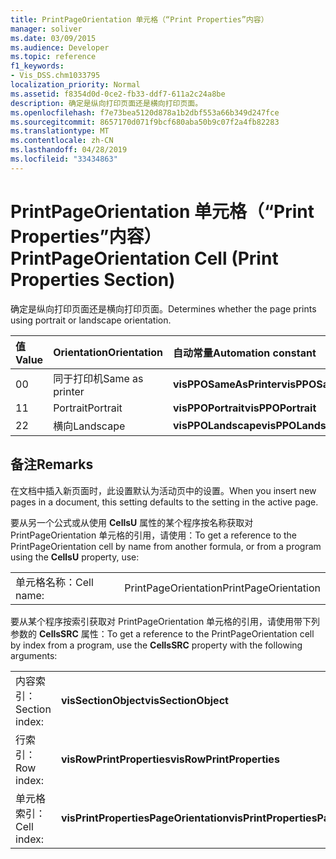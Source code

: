 ```yaml
---
title: PrintPageOrientation 单元格（“Print Properties”内容）
manager: soliver
ms.date: 03/09/2015
ms.audience: Developer
ms.topic: reference
f1_keywords:
- Vis_DSS.chm1033795
localization_priority: Normal
ms.assetid: f8354d0d-0ce2-fb33-ddf7-611a2c24a8be
description: 确定是纵向打印页面还是横向打印页面。
ms.openlocfilehash: f7e73bea5120d878a1b2dbf553a66b349d247fce
ms.sourcegitcommit: 8657170d071f9bcf680aba50b9c07f2a4fb82283
ms.translationtype: MT
ms.contentlocale: zh-CN
ms.lasthandoff: 04/28/2019
ms.locfileid: "33434863"
---
```

# <a name="printpageorientation-cell-print-properties-section"></a><span data-ttu-id="cc965-103">PrintPageOrientation 单元格（“Print Properties”内容）</span><span class="sxs-lookup"><span data-stu-id="cc965-103">PrintPageOrientation Cell (Print Properties Section)</span></span>

<span data-ttu-id="cc965-104">确定是纵向打印页面还是横向打印页面。</span><span class="sxs-lookup"><span data-stu-id="cc965-104">Determines whether the page prints using portrait or landscape orientation.</span></span>
  
|<span data-ttu-id="cc965-105">**值**</span><span class="sxs-lookup"><span data-stu-id="cc965-105">**Value**</span></span>|<span data-ttu-id="cc965-106">**Orientation**</span><span class="sxs-lookup"><span data-stu-id="cc965-106">**Orientation**</span></span>|<span data-ttu-id="cc965-107">**自动常量**</span><span class="sxs-lookup"><span data-stu-id="cc965-107">**Automation constant**</span></span>|
|:-----|:-----|:-----|
| <span data-ttu-id="cc965-108">0</span><span class="sxs-lookup"><span data-stu-id="cc965-108">0</span></span>  <br/> | <span data-ttu-id="cc965-109">同于打印机</span><span class="sxs-lookup"><span data-stu-id="cc965-109">Same as printer</span></span>  <br/> |<span data-ttu-id="cc965-110">**visPPOSameAsPrinter**</span><span class="sxs-lookup"><span data-stu-id="cc965-110">**visPPOSameAsPrinter**</span></span> <br/> |
| <span data-ttu-id="cc965-111">1</span><span class="sxs-lookup"><span data-stu-id="cc965-111">1</span></span>  <br/> | <span data-ttu-id="cc965-112">Portrait</span><span class="sxs-lookup"><span data-stu-id="cc965-112">Portrait</span></span>  <br/> |<span data-ttu-id="cc965-113">**visPPOPortrait**</span><span class="sxs-lookup"><span data-stu-id="cc965-113">**visPPOPortrait**</span></span> <br/> |
|<span data-ttu-id="cc965-114">2</span><span class="sxs-lookup"><span data-stu-id="cc965-114">2</span></span>  <br/> |<span data-ttu-id="cc965-115">横向</span><span class="sxs-lookup"><span data-stu-id="cc965-115">Landscape</span></span>  <br/> |<span data-ttu-id="cc965-116">**visPPOLandscape**</span><span class="sxs-lookup"><span data-stu-id="cc965-116">**visPPOLandscape**</span></span> <br/> |
   
## <a name="remarks"></a><span data-ttu-id="cc965-117">备注</span><span class="sxs-lookup"><span data-stu-id="cc965-117">Remarks</span></span>

<span data-ttu-id="cc965-118">在文档中插入新页面时，此设置默认为活动页中的设置。</span><span class="sxs-lookup"><span data-stu-id="cc965-118">When you insert new pages in a document, this setting defaults to the setting in the active page.</span></span>
  
<span data-ttu-id="cc965-119">要从另一个公式或从使用 **CellsU** 属性的某个程序按名称获取对 PrintPageOrientation 单元格的引用，请使用：</span><span class="sxs-lookup"><span data-stu-id="cc965-119">To get a reference to the PrintPageOrientation cell by name from another formula, or from a program using the **CellsU** property, use:</span></span> 
  
|||
|:-----|:-----|
| <span data-ttu-id="cc965-120">单元格名称：</span><span class="sxs-lookup"><span data-stu-id="cc965-120">Cell name:</span></span>  <br/> | <span data-ttu-id="cc965-121">PrintPageOrientation</span><span class="sxs-lookup"><span data-stu-id="cc965-121">PrintPageOrientation</span></span>  <br/> |
   
<span data-ttu-id="cc965-122">要从某个程序按索引获取对 PrintPageOrientation 单元格的引用，请使用带下列参数的 **CellsSRC** 属性：</span><span class="sxs-lookup"><span data-stu-id="cc965-122">To get a reference to the PrintPageOrientation cell by index from a program, use the **CellsSRC** property with the following arguments:</span></span> 
  
|||
|:-----|:-----|
| <span data-ttu-id="cc965-123">内容索引：</span><span class="sxs-lookup"><span data-stu-id="cc965-123">Section index:</span></span>  <br/> |<span data-ttu-id="cc965-124">**visSectionObject**</span><span class="sxs-lookup"><span data-stu-id="cc965-124">**visSectionObject**</span></span> <br/> |
| <span data-ttu-id="cc965-125">行索引：</span><span class="sxs-lookup"><span data-stu-id="cc965-125">Row index:</span></span>  <br/> |<span data-ttu-id="cc965-126">**visRowPrintProperties**</span><span class="sxs-lookup"><span data-stu-id="cc965-126">**visRowPrintProperties**</span></span> <br/> |
| <span data-ttu-id="cc965-127">单元格索引：</span><span class="sxs-lookup"><span data-stu-id="cc965-127">Cell index:</span></span>  <br/> |<span data-ttu-id="cc965-128">**visPrintPropertiesPageOrientation**</span><span class="sxs-lookup"><span data-stu-id="cc965-128">**visPrintPropertiesPageOrientation**</span></span> <br/> |
   

